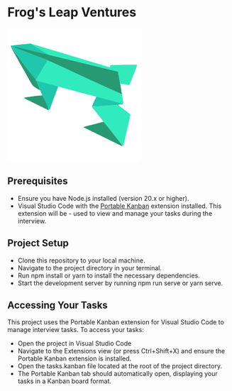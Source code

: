 # Frog's Leap Ventures

<img src="https://github.com/allocate-engineering/frogs-leap-ventures/blob/main/src/assets/logo.png?raw=true" width="300px" />

## Prerequisites

- Ensure you have Node.js installed (version 20.x or higher).
- Visual Studio Code with the [Portable Kanban](https://marketplace.visualstudio.com/items?itemName=harehare.portable-kanban) extension installed. This extension will be - used to view and manage your tasks during the interview.

## Project Setup

- Clone this repository to your local machine.
- Navigate to the project directory in your terminal.
- Run npm install or yarn to install the necessary dependencies.
- Start the development server by running npm run serve or yarn serve.

## Accessing Your Tasks

This project uses the Portable Kanban extension for Visual Studio Code to manage interview tasks. To access your tasks:

- Open the project in Visual Studio Code
- Navigate to the Extensions view (or press Ctrl+Shift+X) and ensure the Portable Kanban extension is installed.
- Open the tasks.kanban file located at the root of the project directory.
- The Portable Kanban tab should automatically open, displaying your tasks in a Kanban board format.
